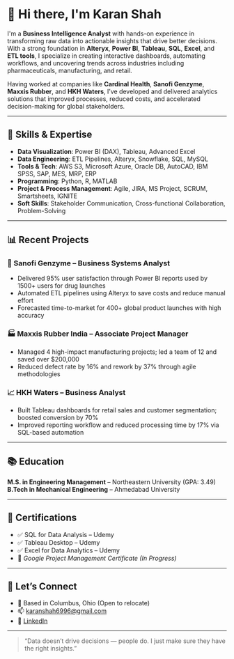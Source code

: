 # 👋 Hi there, I'm Karan Shah

I'm a **Business Intelligence Analyst** with hands-on experience in transforming raw data into actionable insights that drive better decisions. With a strong foundation in **Alteryx**, **Power BI**, **Tableau**, **SQL**, **Excel**, and **ETL tools**, I specialize in creating interactive dashboards, automating workflows, and uncovering trends across industries including pharmaceuticals, manufacturing, and retail.

Having worked at companies like **Cardinal Health**, **Sanofi Genzyme**, **Maxxis Rubber**, and **HKH Waters**, I’ve developed and delivered analytics solutions that improved processes, reduced costs, and accelerated decision-making for global stakeholders.

---

## 💼 Skills & Expertise

- **Data Visualization**: Power BI (DAX), Tableau, Advanced Excel  
- **Data Engineering**: ETL Pipelines, Alteryx, Snowflake, SQL, MySQL  
- **Tools & Tech**: AWS S3, Microsoft Azure, Oracle DB, AutoCAD, IBM SPSS, SAP, MES, MRP, ERP  
- **Programming**: Python, R, MATLAB  
- **Project & Process Management**: Agile, JIRA, MS Project, SCRUM, Smartsheets, IGNITE  
- **Soft Skills**: Stakeholder Communication, Cross-functional Collaboration, Problem-Solving

---

## 📊 Recent Projects

### 🧪 Sanofi Genzyme – Business Systems Analyst
- Delivered 95% user satisfaction through Power BI reports used by 1500+ users for drug launches
- Automated ETL pipelines using Alteryx to save costs and reduce manual effort
- Forecasted time-to-market for 400+ global product launches with high accuracy

### 🏭 Maxxis Rubber India – Associate Project Manager
- Managed 4 high-impact manufacturing projects; led a team of 12 and saved over $200,000
- Reduced defect rate by 16% and rework by 37% through agile methodologies

### 📈 HKH Waters – Business Analyst
- Built Tableau dashboards for retail sales and customer segmentation; boosted conversion by 70%
- Improved reporting workflow and reduced processing time by 17% via SQL-based automation

---

## 📚 Education

**M.S. in Engineering Management** – Northeastern University (GPA: 3.49)  
**B.Tech in Mechanical Engineering** – Ahmedabad University

---

## 🏅 Certifications

- ✅ SQL for Data Analysis – Udemy  
- ✅ Tableau Desktop – Udemy  
- ✅ Excel for Data Analytics – Udemy  
- 🎯 *Google Project Management Certificate (In Progress)*

---

## 🤝 Let’s Connect

- 📍 Based in Columbus, Ohio (Open to relocate)
- 📫 karanshah6996@gmail.com  
- 💼 [LinkedIn](https://linkedin.com/in/karan-shah)

---

> “Data doesn’t drive decisions — people do. I just make sure they have the right insights.”
